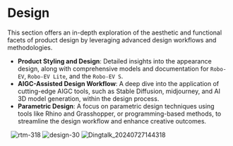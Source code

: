 

# Design


This section offers an in-depth exploration of the aesthetic and functional facets of product design by leveraging advanced design workflows and methodologies.
- **Product Styling and Design**: Detailed insights into the appearance design, along with comprehensive models and documentation for `Robo-EV`, `Robo-EV Lite`, and the `Robo-EV S`.
- **AIGC-Assisted Design Workflow**: A deep dive into the application of cutting-edge AIGC tools, such as Stable Diffusion, midjourney, and AI 3D model generation, within the design process.
- **Parametric Design**: A focus on parametric design techniques using tools like Rhino and Grasshopper, or programming-based methods, to streamline the design workflow and enhance creative outcomes.

&nbsp;
![rtm-318](https://github.com/user-attachments/assets/a0753c42-4056-4839-a5c7-f45a920d897a)
![design-30](https://github.com/user-attachments/assets/f8c17fc8-da01-4f02-8fcc-dedd0dc5f246)
![Dingtalk_20240727144318](https://github.com/user-attachments/assets/c725a26e-4b02-4aab-8e8d-cb2d1c1af079)
